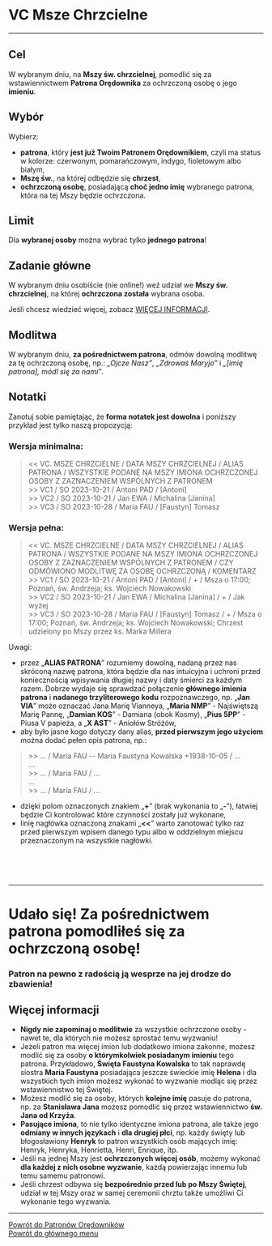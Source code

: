 # <span class="status status-list"><span class="status status-list">VC</span> Msze Chrzcielne</span>
---
## Cel
W <span class="selected-day-info">wybranym dniu</span>, na **Mszy św. chrzcielnej**, pomodlić się za wstawiennictwem **Patrona Orędownika** za ochrzczoną osobę o jego **imieniu**.
## Wybór
Wybierz:
- **patrona**, który **jest już Twoim Patronem Orędownikiem**, czyli ma status w kolorze: <span class="status status-red">czerwonym</span>, <span class="status status-orange">pomarańczowym</span>, <span class="status status-indigo">indygo</span>, <span class="status status-violet">fioletowym</span> albo <span class="status status-white">białym</span>,
- **Mszę św.**, na której odbędzie się **chrzest**,
- **ochrzczoną osobę**, posiadającą **choć jedno imię** wybranego patrona, która na tej Mszy będzie ochrzczona.
## Limit
Dla **wybranej osoby** można wybrać tylko **jednego patrona**!
## Zadanie główne
W <span class="selected-day-info">wybranym dniu</span> osobiście (nie online!) weź udział we **Mszy św. chrzcielnej**, na której **ochrzczona została** wybrana osoba.

Jeśli chcesz wiedzieć więcej, zobacz [WIĘCEJ INFORMACJI](#msze-chrzcielne-wiecej-informacji).
## Modlitwa
W <span class="selected-day-info">wybranym dniu</span>, **za pośrednictwem patrona**, odmów dowolną modlitwę za tę ochrzczoną osobę, np.: _„Ojcze Nasz”_, _„Zdrowaś Maryjo”_ i _„[imię patrona], módl się za nami”_.
## Notatki
Zanotuj sobie pamiętając, że **forma notatek jest dowolna** i poniższy przykład jest tylko naszą propozycją:
### Wersja minimalna:
> \<\< VC. MSZE CHRZCIELNE / DATA MSZY CHRZCIELNEJ / ALIAS PATRONA / WSZYSTKIE PODANE NA MSZY IMIONA OCHRZCZONEJ OSOBY Z ZAZNACZENIEM WSPÓLNYCH Z PATRONEM  
> \>\> VC1 / SO 2023-10-21 / Antoni PAD / [Antoni]  
> \>\> VC2 / SO 2023-10-21 / Jan EWA / Michalina [Janina]  
> \>\> VC3 / SO 2023-10-28 / Maria FAU / [Faustyn] Tomasz
### Wersja pełna:
> \<\< VC. MSZE CHRZCIELNE / DATA MSZY CHRZCIELNEJ / ALIAS PATRONA / WSZYSTKIE PODANE NA MSZY IMIONA OCHRZCZONEJ OSOBY Z ZAZNACZENIEM WSPÓLNYCH Z PATRONEM / CZY ODMÓWIONO MODLITWĘ ZA OSOBĘ OCHRZCZONĄ / KOMENTARZ  
> \>\> VC1 / SO 2023-10-21 / Antoni PAD / [Antoni] / + / Msza o 17:00; Poznań, św. Andrzeja; ks. Wojciech Nowakowski  
> \>\> VC2 / SO 2023-10-21 / Jan EWA / Michalina [Janina] / + / Jak wyżej  
> \>\> VC3 / SO 2023-10-28 / Maria FAU / [Faustyn] Tomasz / + / Msza o 17:00; Poznań, św. Andrzeja; ks. Wojciech Nowakowski; Chrzest udzielony po Mszy przez ks. Marka Millera

Uwagi:
- przez „**ALIAS PATRONA**” rozumiemy dowolną, nadaną przez nas skróconą nazwę patrona, która będzie dla nas intuicyjna i uchroni przed koniecznością wpisywania długiej nazwy i daty śmierci za każdym razem. Dobrze wydaje się sprawdzać połączenie **głównego imienia patrona** i **nadanego trzyliterowego kodu** rozpoznawczego, np. „**Jan VIA**” może oznaczać Jana Marię Vianneya, „**Maria NMP**” - Najświętszą Marię Pannę, „**Damian KOS**” - Damiana (obok Kosmy), „**Pius 5PP**” - Piusa V papieża, a „**X AST**” - Aniołów Stróżów,
- aby było jasne kogo dotyczy dany alias, **przed pierwszym jego użyciem** można dodać pełen opis patrona, np.:
> \>\> ... / Maria FAU -- Maria Faustyna Kowalska +1938-10-05 / ...  
> ...  
> \>\> ... / Maria FAU / ...  
> ...  
> \>\> ... / Maria FAU / ...
- dzięki polom oznaczonych znakiem „**+**” (brak wykonania to „**-**”), łatwiej będzie Ci kontrolować które czynności zostały już wykonane,
- linię nagłówka oznaczoną znakami „**<<**” warto zanotować tylko raz przed pierwszym wpisem danego typu albo w oddzielnym miejscu przeznaczonym na wszystkie nagłówki.
<br />
<br />
<br />

---
# Udało się! Za pośrednictwem patrona pomodliłeś się za ochrzczoną osobę!
### Patron na pewno z radością ją wesprze na jej drodze do zbawienia!

## <span id="msze-chrzcielne-wiecej-informacji">Więcej informacji</span>
- **Nigdy nie zapominaj o modlitwie** za wszystkie ochrzczone osoby - nawet te, dla których nie możesz sprostać temu wyzwaniu!
- Jeżeli patron ma więcej imion lub dodatkowo imiona zakonne, możesz modlić się za osoby **o którymkolwiek posiadanym imieniu** tego patrona. Przykładowo, **Święta Faustyna Kowalska** to tak naprawdę siostra **Maria Faustyna** posiadająca jeszcze świeckie imię **Helena** i dla wszystkich tych imion możesz wykonać to wyzwanie modląc się przez wstawiennistwo tej Świętej.
- Możesz modlić się za osoby, których **kolejne imię** pasuje do patrona, np. za **Stanisława Jana** możesz pomodlić się przez wstawiennictwo **św. Jana od Krzyża**.
- **Pasujące imiona**, to nie tylko identyczne imiona patrona, ale także jego **odmiany w innych językach** i **dla drugiej płci**, np. każdy święty lub błogosławiony **Henryk** to patron wszystkich osób mających imię: Henryk, Henryka, Henrietta, Henri, Enrique, itp.
- Jeśli na jednej Mszy jest **ochrzczonych więcej osób**, możemy wykonać **dla każdej z nich osobne wyzwanie**, każdą powierzając innemu lub temu samemu patronowi.
- Jeśli chrzest odbywa się **bezpośrednio przed lub po Mszy Świętej**, udział w tej Mszy oraz w samej ceremonii chrztu także umożliwi Ci wykonanie tego wyzwania.

---
[Powrót do Patronów Orędowników](patroni_oredownicy.md)  
[Powrót do głównego menu](index.md)
